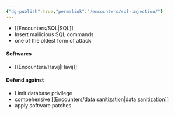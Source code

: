 ```yaml
---
{"dg-publish":true,"permalink":"/encounters/sql-injection/"}
---
```


- [[Encounters/SQL\|SQL]]
- Insert mailicious SQL commands
- one of the oldest form of attack
#### Softwares
- [[Encounters/Havij\|Havij]]
#### Defend against
- Limit database privilege
- compehensive [[Encounters/data sanitization\|data sanitization]]
- apply software patches
	